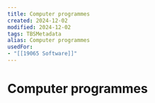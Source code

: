 ```yaml
---
title: Computer programmes
created: 2024-12-02
modified: 2024-12-02
tags: TBSMetadata
alias: Computer programmes
usedFor:
- "[[19065 Software]]"
---
```

# Computer programmes
